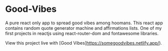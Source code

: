 # Good-Vibes
A pure react only app to spread good vibes among hoomans. This react app contains random quote generator machine and affirmations lists. 
One of my first projects in reactjs using react-router-dom and fontawesome libraries.

View this project live with [Good Vibes]https://somegoodvibes.netlify.app/).
